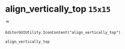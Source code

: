 # align_vertically_top `15x15`
<img src="/img/align_vertically_top.png" width=15 height=15>

``` CSharp
EditorGUIUtility.IconContent("align_vertically_top")
```
```
align_vertically_top
```
